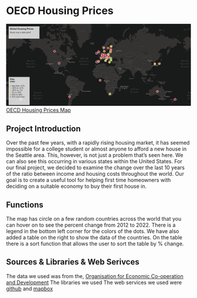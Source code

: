 # OECD Housing Prices
![Alt text](img/Global-housing-prices-interface.png)
[OECD Housing Prices Map](https://ilee17.github.io/geog328_group6_final/)

## Project Introduction
Over the past few years, with a rapidly rising housing market, it has seemed impossible for a college student or almost anyone to afford a new house in the Seattle area. This, however, is not just a problem that’s seen here. We can also see this occurring in various states within the United States. For our final project, we decided to examine the change over the last 10 years of the ratio between income and housing costs throughout the world. Our goal is to create a useful tool for helping first time homeowners with deciding on a suitable economy to buy their first house in.

## Functions
The map has circle on a few random countries across the world that you can hover on to see the percent change from 2012 to 2022. There is a legend in the bottom left corner for the colors of the dots. We have also added a table on the right to show the data of the countries. On the table there is a sort function that allows the user to sort the table by % change.

## Sources & Libraries & Web Serivces
The data we used was from the, [Organisation for Economic Co-operation and Development](https://data.oecd.org/price/housing-prices.htm)
The libraries we used
The web services we used were [github](https://github.com/) and [mapbox](https://www.mapbox.com/)